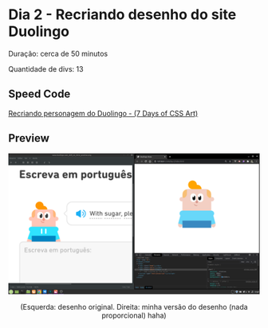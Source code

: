# Dia 2 - Recriando desenho do site Duolingo

Duração: cerca de 50 minutos

Quantidade de divs: 13

## Speed Code
[Recriando personagem do Duolingo - (7 Days of CSS Art)](https://youtu.be/Gy5G_H3h-40)
## Preview

<div align="center">
    <img src="duolingo-jr-preview.png" alt="Preview da arte com CSS" />
    <p>(Esquerda: desenho original. Direita: minha versão do desenho (nada proporcional) haha)</p>
</div>